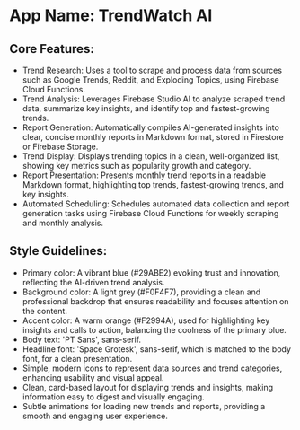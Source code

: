 # **App Name**: TrendWatch AI

## Core Features:

- Trend Research: Uses a tool to scrape and process data from sources such as Google Trends, Reddit, and Exploding Topics, using Firebase Cloud Functions.
- Trend Analysis: Leverages Firebase Studio AI to analyze scraped trend data, summarize key insights, and identify top and fastest-growing trends.
- Report Generation: Automatically compiles AI-generated insights into clear, concise monthly reports in Markdown format, stored in Firestore or Firebase Storage.
- Trend Display: Displays trending topics in a clean, well-organized list, showing key metrics such as popularity growth and category.
- Report Presentation: Presents monthly trend reports in a readable Markdown format, highlighting top trends, fastest-growing trends, and key insights.
- Automated Scheduling: Schedules automated data collection and report generation tasks using Firebase Cloud Functions for weekly scraping and monthly analysis.

## Style Guidelines:

- Primary color: A vibrant blue (#29ABE2) evoking trust and innovation, reflecting the AI-driven trend analysis.
- Background color: A light grey (#F0F4F7), providing a clean and professional backdrop that ensures readability and focuses attention on the content.
- Accent color: A warm orange (#F2994A), used for highlighting key insights and calls to action, balancing the coolness of the primary blue.
- Body text: 'PT Sans', sans-serif.
- Headline font: 'Space Grotesk', sans-serif, which is matched to the body font, for a clean presentation.
- Simple, modern icons to represent data sources and trend categories, enhancing usability and visual appeal.
- Clean, card-based layout for displaying trends and insights, making information easy to digest and visually engaging.
- Subtle animations for loading new trends and reports, providing a smooth and engaging user experience.